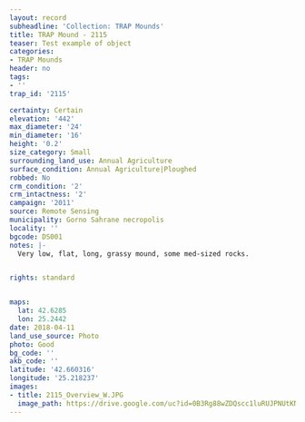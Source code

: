 ```yaml
---
layout: record
subheadline: 'Collection: TRAP Mounds'
title: TRAP Mound - 2115
teaser: Test example of object
categories:
- TRAP Mounds
header: no
tags:
- ''
trap_id: '2115'

certainty: Certain
elevation: '442'
max_diameter: '24'
min_diameter: '16'
height: '0.2'
size_category: Small
surrounding_land_use: Annual Agriculture
surface_condition: Annual Agriculture|Ploughed
robbed: No
crm_condition: '2'
crm_intactness: '2'
campaign: '2011'
source: Remote Sensing
municipality: Gorno Sahrane necropolis
locality: ''
bgcode: DS001
notes: |-
  Very low, flat, long, grassy mound, some med-sized rocks.


rights: standard


maps:
  lat: 42.6285
  lon: 25.2442
date: 2018-04-11
land_use_source: Photo
photo: Good
bg_code: ''
akb_code: ''
latitude: '42.660316'
longitude: '25.218237'
images:
- title: 2115_Overview_W.JPG
  image_path: https://drive.google.com/uc?id=0B3Rg88wZDQscc1luRUJPNUtKNmc
---
```

